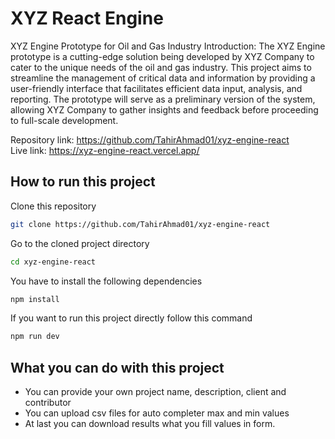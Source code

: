 # XYZ React Engine

XYZ Engine Prototype for Oil and Gas Industry Introduction: The XYZ Engine prototype is a cutting-edge solution being developed by XYZ Company to cater to the unique needs of the oil and gas industry. This project aims to streamline the management of critical data and information by providing a user-friendly interface that facilitates efficient data input, analysis, and reporting. The prototype will serve as a preliminary version of the system, allowing XYZ Company to gather insights and feedback before proceeding to full-scale development.

Repository link: https://github.com/TahirAhmad01/xyz-engine-react <br>
Live link: https://xyz-engine-react.vercel.app/

## How to run this project
Clone this repository 
```sh
git clone https://github.com/TahirAhmad01/xyz-engine-react
```
Go to the cloned project directory
```sh
cd xyz-engine-react
```

You have to install the following dependencies
```sh
npm install
```
If you want to run this project directly follow this command
```sh
npm run dev
```

## What you can do with this project
- You can provide your own project name, description, client and contributor
- You can upload csv files for auto completer max and min values
- At last you can download results what you fill values in form.